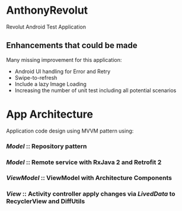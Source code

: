 # AnthonyRevolut
Revolut Android Test Application

## Enhancements that could be made

Many missing improvement  for this application:
* Android  UI  handling for Error and Retry
* Swipe-to-refresh
* Include a lazy Image Loading
* Increasing the number of unit test including all potential scenarios

# App Architecture

Application code design using MVVM pattern using:

### *Model* :: Repository pattern
### *Model* :: Remote service with RxJava 2 and Retrofit 2
### *ViewModel* :: ViewModel with Architecture Components
### *View* :: Activity controller apply changes via *LivedData* to RecyclerView and DiffUtils